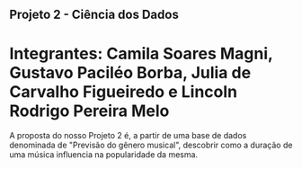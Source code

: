## Projeto 2 - Ciência dos Dados
# Integrantes: Camila Soares Magni, Gustavo Paciléo Borba, Julia de Carvalho Figueiredo e Lincoln Rodrigo Pereira Melo

A proposta do nosso Projeto 2 é, a partir de uma base de dados denominada de "Previsão do gênero musical", descobrir como a duração de uma música influencia na popularidade da mesma.

